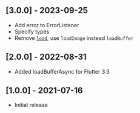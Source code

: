 ## [3.0.0] - 2023-09-25
* Add error to ErrorListener
* Specify types
* Remove [`load`](https://github.com/flutter/flutter/pull/132679), use `loadImage` instead `loadBuffer`

## [2.0.0] - 2022-08-31
* Added loadBufferAsync for Flutter 3.3

## [1.0.0] - 2021-07-16
* Initial release
